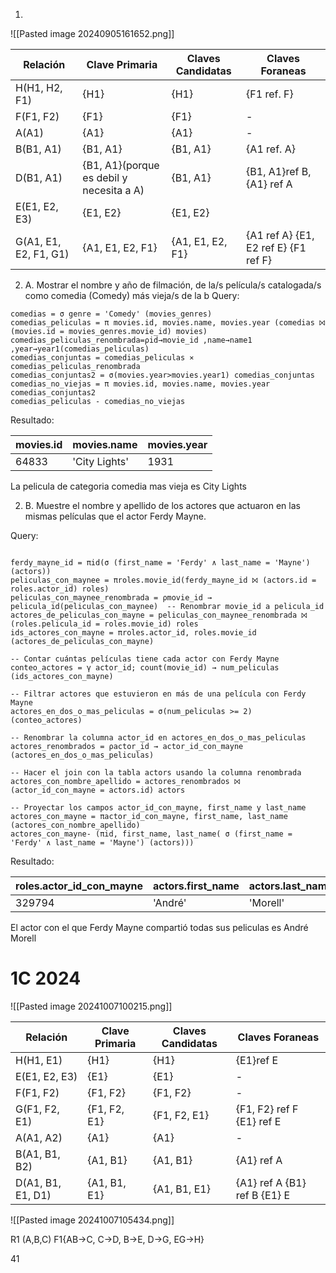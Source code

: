 1. 
![[Pasted image 20240905161652.png]]


| Relación              | Clave Primaria                           | Claves Candidatas | Claves Foraneas                      |
| --------------------- | ---------------------------------------- | ----------------- | ------------------------------------ |
| H(H1, H2, F1)         | {H1}                                     | {H1}              | {F1 ref. F}                          |
| F(F1, F2)             | {F1}                                     | {F1}              | -                                    |
| A(A1)                 | {A1}                                     | {A1}              | -                                    |
| B(B1, A1)             | {B1, A1}                                 | {B1, A1}          | {A1 ref. A}                          |
| D(B1, A1)             | {B1, A1}(porque es debil y necesita a A) | {B1, A1}          | {B1, A1}ref B, {A1} ref A            |
| E(E1, E2, E3)         | {E1, E2}                                 | {E1, E2}          |                                      |
| G(A1, E1, E2, F1, G1) | {A1, E1, E2, F1}                         | {A1, E1, E2, F1}  | {A1 ref A} {E1, E2 ref E} {F1 ref F} |


2. A.  Mostrar el nombre y año de filmación, de la/s película/s catalogada/s como comedia (Comedy) más vieja/s de la b
Query:
```
comedias = σ genre = 'Comedy' (movies_genres)
comedias_peliculas = π movies.id, movies.name, movies.year (comedias ⨝ (movies.id = movies_genres.movie_id) movies)
comedias_peliculas_renombrada=ρid→movie_id ,name→name1 ,year→year1(comedias_peliculas)
comedias_conjuntas = comedias_peliculas ⨯ comedias_peliculas_renombrada
comedias_conjuntas2 = σ(movies.year>movies.year1) comedias_conjuntas
comedias_no_viejas = π movies.id, movies.name, movies.year comedias_conjuntas2
comedias_peliculas - comedias_no_viejas
```

Resultado:

|movies.id|movies.name|movies.year|
|---|---|---|
|64833|'City Lights'|1931|

La pelicula de categoria comedia mas vieja es City Lights

2. B. Muestre el nombre y apellido de los actores que actuaron en las mismas películas que el actor Ferdy Mayne.

Query:
```

ferdy_mayne_id = πid(σ (first_name = 'Ferdy' ∧ last_name = 'Mayne') (actors))
peliculas_con_maynee = πroles.movie_id(ferdy_mayne_id ⨝ (actors.id = roles.actor_id) roles)
peliculas_con_maynee_renombrada = ρmovie_id → pelicula_id(peliculas_con_maynee)  -- Renombrar movie_id a pelicula_id
actores_de_peliculas_con_mayne = peliculas_con_maynee_renombrada ⨝ (roles.pelicula_id = roles.movie_id) roles
ids_actores_con_mayne = πroles.actor_id, roles.movie_id (actores_de_peliculas_con_mayne)

-- Contar cuántas películas tiene cada actor con Ferdy Mayne
conteo_actores = γ actor_id; count(movie_id) → num_peliculas (ids_actores_con_mayne)

-- Filtrar actores que estuvieron en más de una película con Ferdy Mayne
actores_en_dos_o_mas_peliculas = σ(num_peliculas >= 2) (conteo_actores)

-- Renombrar la columna actor_id en actores_en_dos_o_mas_peliculas
actores_renombrados = ρactor_id → actor_id_con_mayne (actores_en_dos_o_mas_peliculas)

-- Hacer el join con la tabla actors usando la columna renombrada
actores_con_nombre_apellido = actores_renombrados ⨝ (actor_id_con_mayne = actors.id) actors

-- Proyectar los campos actor_id_con_mayne, first_name y last_name
actores_con_mayne = πactor_id_con_mayne, first_name, last_name (actores_con_nombre_apellido)
actores_con_mayne- (πid, first_name, last_name( σ (first_name = 'Ferdy' ∧ last_name = 'Mayne') (actors)))

```
Resultado:

| roles.actor_id_con_mayne | actors.first_name | actors.last_name |
| ------------------------ | ----------------- | ---------------- |
| 329794                   | 'André'           | 'Morell'         |
El actor con el que Ferdy Mayne compartió todas sus peliculas es André Morell



# 1C 2024
![[Pasted image 20241007100215.png]]

| Relación          | Clave Primaria | Claves Candidatas | Claves Foraneas              |
| ----------------- | -------------- | ----------------- | ---------------------------- |
| H(H1, E1)         | {H1}           | {H1}              | {E1}ref E                    |
| E(E1, E2, E3)     | {E1}           | {E1}              | -                            |
| F(F1, F2)         | {F1, F2}       | {F1, F2}          | -                            |
| G(F1, F2, E1)     | {F1, F2, E1}   | {F1, F2, E1}      | {F1, F2} ref F {E1} ref E    |
| A(A1, A2)         | {A1}           | {A1}              | -                            |
| B(A1, B1, B2)     | {A1, B1}       | {A1, B1}          | {A1} ref A                   |
| D(A1, B1, E1, D1) | {A1, B1, E1}   | {A1, B1, E1}      | {A1} ref A {B1} ref B {E1} E |

![[Pasted image 20241007105434.png]]

R1 (A,B,C)
F1{AB->C, C->D, B->E, D->G, EG->H}

41